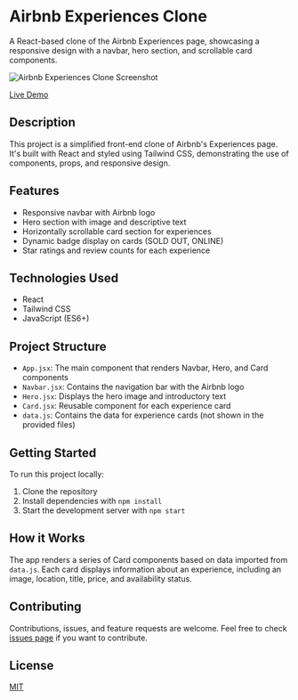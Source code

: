 # Airbnb Experiences Clone

A React-based clone of the Airbnb Experiences page, showcasing a responsive design with a navbar, hero section, and scrollable card components.

![Airbnb Experiences Clone Screenshot](/public/images/project-screenshot.png)

[Live Demo](your-live-demo-url-here)

## Description

This project is a simplified front-end clone of Airbnb's Experiences page. It's built with React and styled using Tailwind CSS, demonstrating the use of components, props, and responsive design.

## Features

- Responsive navbar with Airbnb logo
- Hero section with image and descriptive text
- Horizontally scrollable card section for experiences
- Dynamic badge display on cards (SOLD OUT, ONLINE)
- Star ratings and review counts for each experience

## Technologies Used

- React
- Tailwind CSS
- JavaScript (ES6+)

## Project Structure

- `App.jsx`: The main component that renders Navbar, Hero, and Card components
- `Navbar.jsx`: Contains the navigation bar with the Airbnb logo
- `Hero.jsx`: Displays the hero image and introductory text
- `Card.jsx`: Reusable component for each experience card
- `data.js`: Contains the data for experience cards (not shown in the provided files)

## Getting Started

To run this project locally:

1. Clone the repository
2. Install dependencies with `npm install`
3. Start the development server with `npm start`

## How it Works

The app renders a series of Card components based on data imported from `data.js`. Each card displays information about an experience, including an image, location, title, price, and availability status.

## Contributing

Contributions, issues, and feature requests are welcome. Feel free to check [issues page](your-repo-issues-url-here) if you want to contribute.

## License

[MIT](https://choosealicense.com/licenses/mit/)

